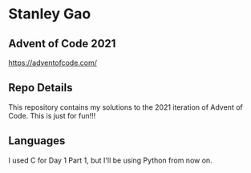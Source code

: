 # Stanley Gao
## Advent of Code 2021

https://adventofcode.com/

## Repo Details
This repository contains my solutions to the 2021 iteration of Advent of Code. This is just for fun!!!

## Languages
I used C for Day 1 Part 1, but I'll be using Python from now on.
